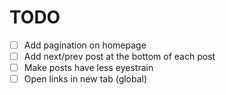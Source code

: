 # TODO

- [ ] Add pagination on homepage
- [ ] Add next/prev post at the bottom of each post
- [ ] Make posts have less eyestrain
- [ ] Open links in new tab (global)
